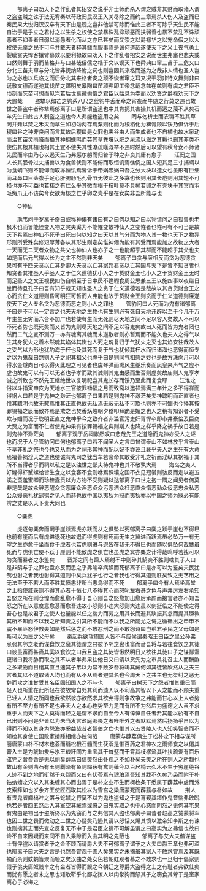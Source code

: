 <!-- { "loadSidebar": true } -->
　　郁离子曰劝天下之作乱者其招安之说乎非士师而杀人谓之贼非其财而取诸人谓之盗盗贼之诛于法无宥秦以苛政罔民汉王入关尽除之而约三章焉杀人伤人及盗而巳秦民果大悦归汉汉卒有天下由是观之岂非他禁可除而惟此三者不可除乎天生民不能自治于是乎立之君付之以生杀之权使之禁暴诛乱抑顽恶而扶弱善也暴不禁乱不诛顽恶者不抑善者日弱以消愚者化而从之亦巳甚矣而又崇之以爵禄华之以宠命假之以大权使无辜之民不可与共戴天者释其雠而服事焉是诚何道哉遂使天下之义士丧气勇士裂眦贪夫悍客攘臂慕效以要利禄故曰劝天下之作乱者招安之说而世主弗寤也悲夫或曰然则舞于羽而苗格非与曰甚哉俗儒之梏于文以误天下也舜典曰窜三苗于三危又曰分北三苗夫窜与分北皆非抚纳降附之词也则岂因其来格而遂为之哉非人情也圣人岂为之必也以兵临之而后分北其来格者安之顽不悛者窜之耳又况干羽非特文舞则非曰诞敷文德而遂弛其伐苗之谋明矣皋陶曰苗顽弗即工帝念哉念兹在兹则有虞之君臣不顷刻而忘苗可想而见岂若后世衰微偷惰之君臣以姑息为幸而以劝贤之爵禄劝天下之大憝哉 
　　盗犨以如芒之钩系八尺之丝钩牛舌而牵之宵夜而牛随之行莫之违也故世之善盗牛者称犨焉郁离子曰是所谓盗道也中其肯扼其害操其机而运之蔑不从矣石羊先生曰此古人制盗之道也今人弗能也盗用之矣 
　　罔与勿析土而农耨不胜其草罔并薙以焚之禾灭而草生如初勿两存焉粟则化而为稂稻化为稗胥顾以馁乃俱诉于后稷曰谷之种非良问而言其故后稷曰是女罪也夫谷由人而生成者也不自植也故水泉动而治其亩灵雨降而播其种蜩螗鸣而芸其草粪壤以肥之泉流以滋之其耨也删其非类不使伤其根其植也相其土宜不使失其性潦疏暵溉举不违时然后可以望有秋今女不师诸先民而率由乃心以遏天生乃弗惩尔躬而归咎于种之非良其庸有愈乎 
　　汪罔之国人长其胫骨过丈捕兽以为食兽伏则不能俯而取恒饥焉僬侥之国人短其足三寸捕蜩以为食蜩飞则不能仰而取亦恒饥焉皆诉于帝娲帝娲曰吾之分大块以造女也虽形有巨细而耳鼻口目头腹手足心肝腑肠毛孔骨节无彼此之多寡也长则用其长痘则用其短不可损也亦不可益也若核之有仁么乎其微而根干枝叶莫不具矣若卵之有壳块乎其冥而羽毛觜爪无不该矣今女欲为核之仁乎卵之壳乎是在女矣非吾所能与也 

　　○神仙 

　　虺韦问于罗离子奇曰或称神僊有诸曰有之曰何以知之曰以物请问之曰狐兽也老枫木也而皆能怪变人物之灵夫奚为不能恠变故神仙人之变恠者也恠可有不可当是故天下希焉曰神仙不死乎曰死曰何以知之曰天以其气分而为物人其一物也天下之物异形则所受殊矣修短厚薄各从其形生则定矣惟神僊为能有其受而焉能加之故物之大者一天而无二天者众物之共父也神仙人也亦子之一也能超乎其群而不能超乎其父也夫如是而后元气得以长为之主不然则非天矣 
　　郁离子曰贪与廉相反而贪为恶德贪果可有乎匹夫贪以亡其身卿大夫贪以亡其家邦君贪以亡其国与天下是皆不知贪者也知贪者其推圣人乎圣人之于仁义道德犹小人之于货财金王也小人之于货财金王无时而足圣人之文王视民如伤自朝至于日中昃不遑暇食周公思兼三王以施四事以夜继日坐而待旦孔子曰吾有知乎哉无知也圣人之贪于仁义道德若是哉故以其贪货财金王之心而贪仁义道德则昏可明狂可哲而人弗能也故于货财金王则贪而于仁义道德则廉遂使天下之人专名贪为恶德而恶之则小人之罪也 
　　管豹问曰人死而为鬼有诸郁离子曰是不可以一定言之也夫天地之生物也有生则必有死自天地开辟以至于今几千万年生生无穷而六合不加广也若使有生而无死则尽天地之间不足以容人矣故人不可以不死者势也既死矣而又皆为鬼则尽天地之间不足以容鬼矣故曰人死而皆为鬼者罔也然而二气之变不测万一亦有魂离其魄而未遂散者则亦暂焉而不能久也夫人之得气以生其身犹火之着木然魂其焰体其炭也人死之魂复归于气犹火之灭也其焰安往哉故人之受气以为形也犹酌海于杯也及其死而复于气也犹倾其杯水而归诸海也恶得而恒专之以为鬼哉曰然则人子之祀其祖父也虗乎曰是则同气相感之妙也是故方珠向月可以得水金燧向日可以得火此理之可见者也虞琴弹而熏风生夔乐奏而凤皇来声气之应不虗也故鬼可以有可以无者也子孝而致其诚则其鬼由感而生否则虗矣故庙则人鬼享孝诚之所致也不然先王继绝世以复明祀岂其鬼长存而馁乃至此而复食耶 
　　江淮之俗以斗指寅申亥为天地水三官按罪钖福之月而致斋以邀祥焉满三年计之多不得祥而得祸人曰若是乎鬼神之渺茫也郁离子曰果若是则鬼神不渺茫矣夫神聦明而正直者也惟其聦明也故无敕焉惟其正直也故无私焉无蔽无私不可欺也则亦不可媚也今择其按罪锡福之辰而致齐焉是欺之也焚香焫烛朝夕稽叩拜跪是媚之也人之稍有知识者不受欺与媚而况于聦明正直之鬼神乎今之致齐者非滥官污吏奸胥悍卒即市井豪侩及巨商大贾之为富而不仁者使鬼神果有按罪锡福之典则斯人也降之祥乎降之祸乎故日若是则鬼神不渺茫矣 
　　郁离子观于岳祠帐然叹曰悲哉先王之道隐而鬼神亦受人之诬也而况于人乎管豹问曰何也郁离子曰若不闻圣人之言曰曾谓泰山不如林放乎言泰山不享非礼之祭也今也又从而为之祠形其神而配以妃不亦诬且亵乎夫人之生死有大命焉福善祸淫天之道也使诚有鬼司之犹当车若帝命其敢受非礼之祈而淫纵其祸福于其所不当得者乎而祠以私之是以浊世之鄙夫待鬼神也其不敬孰大焉 
　　海岛之夷人好鯹得虾蟹螺蛤皆生食之以食客不食则咻焉祼壤之国不衣见冠裳则骇反而走以避五溪之蛮羞蜜唧而珍桂蠹贡以为方物不受则疑以逖郁离子曰世之抱一隅之闻见者何莫非是哉是故众醉恶醒众贪恶廉众淫恶贞众污恶洁众枉恶直众惰恶勤众佞恶忠众私恶公众嫚恶礼犹鸱鸮之见人而赫也故中国以夷狄为冦而夷狄亦以中国之师为冦必有能辨之丈是以天下贵大同也 

　　○麋虎 

　　虎逐匊麋奔而阚于崖跃焉虎亦跃而从之俱坠以死郁离子曰麋之跃于崖也不得巳也前有崖而后有虎进退死也故退而得虎则有死而无生之冀进而跃焉虽必坠万一有无望之生亦愈于坐而食于虎者也若虎则进与退皆在我无不得巳也而随以俱坠何哉麋虽死而与虎俱亡使不跃于崖则不能致虎之俱亡也虽虎之冥亦麋之计得哉鸣呼若迍可以为贪而暴者之永鉴矣 
　　晋郑之间有躁人焉射不中则碎其鹄奕不胜则啮其子人曰是非鹄与子之罪也盍亦反而思之乎弗喻卒病躁而死郁离子曰是亦可以为鉴矣夫民犹鹄也射之者我也射得其道则中矣兵犹子也行之者我也行得其道则胜矣致之无艺用之无法至于不若人而不胜其愤恚非所当恚乌得而不死 
　　郁离子曰今有人焉坐高堂之上指使臧获则不得其心者十恒七八不得其心而怒叱左右惎之色与声并厉左右承知吾怒之所在则仓惶而愈乱愈不得于吾心则吾之怒愈加出愈厉承颜而接言者亦不知吾怒之所在以意度意愈惎而愈吾违故小怒则小违大怒则大违虽以剑挺临之不能使之得吾心也是故君子之使人也量能以任之揣力而劳之用其长而避其缺振其怠而提其蹶教其所不知而不以我之所知责之引其所不能而不以我之所能尤之诲之循循出之申申不震不暴匪怒伊教夫如是然后惩之而不敢怼刑之而不敢怨诗曰岂弟君子民之父母如是斯可以为民之父母矣 
　　秦起兵欲攻周国人皆不与应侯谓秦昭王曰臣之里公孙弗忌弱其邻之老而谋食饮之裒其徒谓之曰彼予邻之叟也富而啬吾将与若往食饮之其徒曰彼虽富而甚啬其奚以食饮之曰我且盗之其徒皆愀然明日又欲往其徒曰子之谋鄙盍更诸曰我将胁而取之其不从者半弗果往他日又曰请以货先为之市具礼召主人而酬酢之多取物而日稽其直且速其子弟以为常不数岁吾将竭其藏何如其徒皆欣然从之夫三言者其以不道取诸人均也而有从不从焉者避其名也今周天下之共主也无桀纣之恶无辞而攻之谁甘受其名臣固知国人之不与也 
　　郁离子曰树天下之怨者惟其重巳而轻人也所重在此所轻在彼故常自处其利而遗人以不利高其智以下人之能而不顾夫重巳轻人人情之所同也我欲然彼亦欲然求其欲弗得则争故争之弗能而甘心以上人者势有所不至力有所不足也非夫人之本心也势至力足而有所不为然后为盛德之人虽不求重于人而天下之人莫得而轻之是谓不求而自至今人有悻悻自任者矜其能以骄有不自已出则不问是非皆以为未当发言盈庭郥畏之者唯唯外之者默默焉然后扬扬乎自以为得而不知以其身为怨海亦奚益哉昔者智伯之亡也惟其以五贤陵人也人知笑智伯而不知检其身使亡国败家接踵相继亦独何哉 
　　唐蒙与薜荔俱生于松朴之下相与谋所丽唐蒙曰朴不材木也荟而翳松根石髓而生茯苓是惟百药之君神农之雨师食之以僊其膏入土是为琥珀爰与氷玊琅玕同为重宝其干耸壑而干霄其枝樛流其叶扶疏爰有百乐弦筦之音吾舍是无以丽矣薜荔曰信羙然由仆观之不如朴矣夫羙之所在则人之所趋也故山有金则凿石有玉则劚泽有鱼则竭薮有禽则薙今以百尺梢云久木不生于穷崖绝谷人迹不到之地而挺然于众觌而又曰有伏苓焉有琥珀焉吾知其戕不久矣乃袅而附于朴钻蚋螬之穴以入其条缠其心而出焉于是朴之业不生而柯枚条干悉属于薜荔中虗而外皮索箨如也岁余齐王使匠石取其松以为雪宫之梁唐蒙死而薜荔与朴如故 
　　荆人有畏鬼者闻槁叶之落与蛇鼠之行莫不以为鬼也盗知之于是宵窥其垣作鬼音惴弗敢睨也若是者四五然后入其室空其藏焉或侜之曰鬼实取之也中心惑而阴然之无何其宅果有鬼由是物出于盗所终以为鬼窃而与之弗信其人盗也郁离子曰昔者赵高之赞蒙将军也因二世之畏而微动之二世之心疑矣乃遏其请以怒恬又煽其愤以激帝知李斯之有谏也则揣其志而先宣之反复无不中于是君臣之猜不可解虽谓之曰高实为之弗信也故曰谗不自来因疑而来间不自入乘隙而入由其明之先蔽也 
　　郁离子与艾大夫偕谋盗士有俘盗以请赏者予之金不顾而请爵大夫不可郁离子谓予之大夫曰爵王章也弗可滥也郁离子曰大夫之言是也然吾甞观于圃人矣果实之未摘虽其家人不敢求甞焉及其既摘而余则蚊蚋皆聚而咂之矣汉曲之处女色若朝虹观者慕之不敢求也一旦归于倡家则儇子佻夫庸奴贱皁之有金者皆得而觊之今朝廷之尊爵大盗得之士之有耻者弗欲仕矣而犹有愿之者未之思也矧敢靳乎北鄙之獠人以肉豢狗而怒其子之窃食其膋于是室家离心子必悔之 
